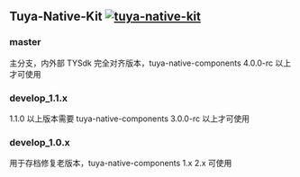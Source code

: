## Tuya-Native-Kit [![tuya-native-kit](https://tnpm.tuya-inc.top/badge/v/@tuya-rn/tuya-native-kit.svg?style=flat-square)](https://tnpm.tuya-inc.top/package/@tuya-rn/tuya-native-kit)

### master

主分支，内外部 TYSdk 完全对齐版本，tuya-native-components 4.0.0-rc 以上才可使用

### develop_1.1.x

1.1.0 以上版本需要 tuya-native-components 3.0.0-rc 以上才可使用

### develop_1.0.x

用于存档修复老版本，tuya-native-components 1.x 2.x 可使用
